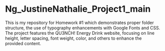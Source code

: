 # Ng_JustineNathalie_Project1_main
This is my repository for Homework #1 which demonstrates proper folder structure, the use of typography enhancements with Google Fonts and CSS. The project features the QU3NCH! Energy Drink website, focusing on line height, letter spacing, font weight, color, and others to enhance the provided content.
